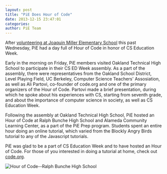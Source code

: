 ```yaml
---
layout: post
title: "PiE Does Hour of Code"
date: 2013-12-15 23:47:01
categories:
author: PiE Team
---
```


After [volunteering at Joaquin Miller Elementary School][0] this past Wednesday, PiE had a day full of Hour of Code in honor of CS Education Week.

Early in the morning on Friday, PiE members visited Oakland Technical High School to participate in their CS ED Week assembly.  As a part of the assembly, there were representatives from the Oakland School District, Level Playing Field, UC Berkeley, Computer Science Teachers' Assosiation, as well as Ali Partovi, co-founder of code.org and one of the primary organizers of the Hour of Code.  Partovi made a brief presentation, during which he spoke about his experiences with CS, starting from seventh grade, and about the importance of computer science in society, as well as CS Education Week.  

Following the assembly at Oakland Technical High School, PiE hosted an Hour of Code at Ralph Bunche High School and Alameda Community Learning Center, as a part of the PiE Prep program.  Students spent an entire hour doing an online tutorial, which varied from the Blockly Angry Birds tutorial to any of the Javascript tutorials.

PiE was glad to be a part of CS Education Week and to have hosted an Hour of Code.  For those of you interested in doing a tutorial at home, check out [code.org][1].

  
![Hour of Code--Ralph Bunche High School](https://lh5.googleusercontent.com/-tTpPLka2YBw/UqvKmBv_U8I/AAAAAAAAGp4/bdFojkj78OQ/w818-h545-no/IMG_0482.JPG)

  


[0]: /blog/2013/12/11/hour-code/
[1]: http://code.org/learn